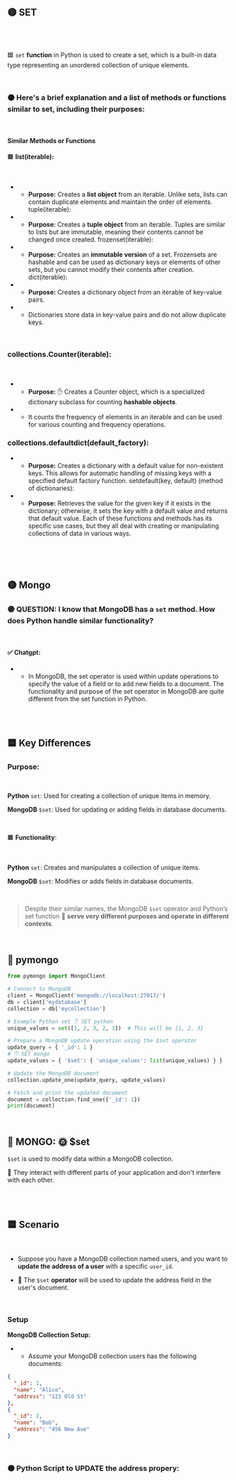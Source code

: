 ## 🟡 SET

<br>
<br>

🟦 `set` **function** in Python is used to create a set, which is a built-in data type representing an unordered collection of unique elements.


<br>

### 🟠 Here's a brief explanation and a list of methods or functions similar to set, including their purposes:

<br>

#### Similar Methods or Functions


🟧 **list(iterable):**

<br>

- - **Purpose:** Creates a **list object** from an iterable. Unlike sets, lists can contain duplicate elements and maintain the order of elements.
tuple(iterable):

-  - **Purpose:** Creates a **tuple object** from an iterable. Tuples are similar to lists but are immutable, meaning their contents cannot be changed once created.
frozenset(iterable):

- - **Purpose:** Creates an **immutable version** of a set. Frozensets are hashable and can be used as dictionary keys or elements of other sets, but you cannot modify their contents after creation.
dict(iterable):

-  - **Purpose:** Creates a dictionary object from an iterable of key-value pairs.

-  - Dictionaries store data in key-value pairs and do not allow duplicate keys.

<br>


### collections.Counter(iterable):

<br>

- - **Purpose:** ✋ Creates a Counter object, which is a specialized dictionary subclass for counting **hashable objects**.


- -  It counts the frequency of elements in an iterable and can be used for various counting and frequency operations.



### collections.defaultdict(default_factory):

-  - **Purpose:** Creates a dictionary with a default value for non-existent keys. This allows for automatic handling of missing keys with a specified default factory function.
setdefault(key, default) (method of dictionaries):

- -  **Purpose:** Retrieves the value for the given key if it exists in the dictionary; otherwise, it sets the key with a default value and returns that default value.
Each of these functions and methods has its specific use cases, but they all deal with creating or manipulating collections of data in various ways.



<br>
<br>


<br>


## 🟡 Mongo

### 🟣 QUESTION: I know that MongoDB has a `set` method. How does Python handle similar functionality?

<br>

#### ✅ Chatgpt:

- - In MongoDB, the set operator is used within update operations to specify the value of a field or to add new fields to a document. The functionality and purpose of the set operator in MongoDB are quite different from the set function in Python.


<br>
<br>

## 🟦 Key Differences

### Purpose:

<br>

**Python** `set`: Used for creating a collection of unique items in memory.

**MongoDB** `$set`: Used for updating or adding fields in database documents.



<br>

🟧 **Functionality**:

<br>


**Python** `set`: Creates and manipulates a collection of unique items.


**MongoDB** `$set`: Modifies or adds fields in database documents.


<br>

>Despite their similar names, the MongoDB `$set` operator and Python’s set function 🔴 **serve very different purposes and operate in different contexts**.


<br>

## 🐒 pymongo

```python
from pymongo import MongoClient

# Connect to MongoDB
client = MongoClient('mongodb://localhost:27017/')
db = client['mydatabase']
collection = db['mycollection']

# Example Python set ✋ SET python
unique_values = set([1, 2, 3, 2, 1])  # This will be {1, 2, 3}

# Prepare a MongoDB update operation using the $set operator
update_query = { '_id': 1 }
# ✋ SET mongo
update_values = { '$set': { 'unique_values': list(unique_values) } }

# Update the MongoDB document
collection.update_one(update_query, update_values)

# Fetch and print the updated document
document = collection.find_one({'_id': 1})
print(document)


```

<br>

## 🌴 MONGO: 🌞  $set

 `$set` is used to modify data within a MongoDB collection.

 🔴 They interact with different parts of your application and don't interfere with each other.



 <br>
 <br>

## 🟦  Scenario

<br>


- Suppose you have a MongoDB collection named users, and you want to **update the address of a user** with a specific `user_id`.


- 🔸 The `$set` **operator** will be used to update the address field in the user's document.

<br>

### Setup

**MongoDB Collection Setup:**

-  - Assume your MongoDB collection users has the following documents:


```json
{
  "_id": 1,
  "name": "Alice",
  "address": "123 Old St"
},
{
  "_id": 2,
  "name": "Bob",
  "address": "456 New Ave"
}


```

<br>

### 🟠 Python Script to UPDATE  the address propery:
